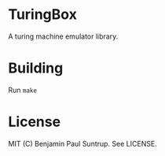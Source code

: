 # TuringBox
A turing machine emulator library.

# Building
Run `make`

# License
MIT (C) Benjamin Paul Suntrup. See LICENSE.
